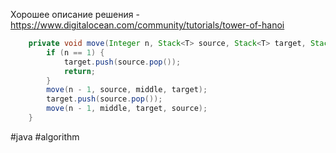 Хорошее описание решения - https://www.digitalocean.com/community/tutorials/tower-of-hanoi

```java
    private void move(Integer n, Stack<T> source, Stack<T> target, Stack<T> middle) {
        if (n == 1) {
            target.push(source.pop());
            return;
        }
        move(n - 1, source, middle, target);
        target.push(source.pop());
        move(n - 1, middle, target, source);
    }
```

#java #algorithm